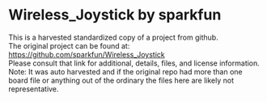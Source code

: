 
# Wireless_Joystick by sparkfun  
This is a harvested standardized copy of a project from github.  
The original project can be found at:  
https://github.com/sparkfun/Wireless_Joystick  
Please consult that link for additional, details, files, and license information.  
Note: It was auto harvested and if the original repo had more than one board file or anything out of the ordinary the files here are likely not representative.  
    